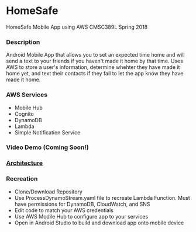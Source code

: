 # HomeSafe
HomeSafe Mobile App using AWS
CMSC389L Spring 2018

### Description
Android Mobile App that allows you to set an expected time home and will send a text to your friends if you haven't made it home 
by that time. Uses AWS to store a user's information, determine whehter they have made it home yet, and text their contacts
if they fail to let the app know they have made it home.

### AWS Services
* Mobile Hub
* Cognito
* DynamoDB
* Lambda
* Simple Notification Service

### Video Demo (Coming Soon!)

### [Architecture](https://cloudcraft.co/view/0f5ebc96-5a70-4d9d-8c5c-7aa65b27596d?key=U1PLbX7MNWAVLTJ6j6fShg)

### Recreation
* Clone/Download Repository
* Use ProcessDynamoStream.yaml file to recreate Lambda Function. Must have permissions for DynamoDB, CloudWatch, and SNS
* Edit code to match your AWS credentials
* Use AWS Modile Hub to configure app to your services
* Open in Android Studio to build and download app onto mobile device
